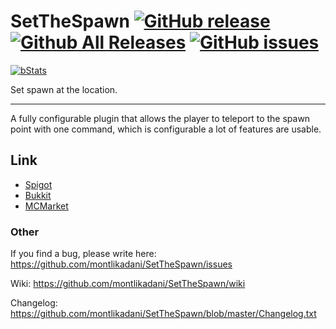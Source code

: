 # SetTheSpawn [![GitHub release](https://img.shields.io/github/release/montlikadani/SetTheSpawn.svg)](https://github.com/montlikadani/SetTheSpawn/releases) [![Github All Releases](https://img.shields.io/github/downloads/montlikadani/SetTheSpawn/total.svg)](https://github.com/montlikadani/SetTheSpawn/releases) [![GitHub issues](https://img.shields.io/github/issues/montlikadani/SetTheSpawn.svg)](https://github.com/montlikadani/SetTheSpawn/issues)

[![bStats](https://img.shields.io/badge/bStats-1.7-brightgreen)](https://bstats.org/plugin/bukkit/SetTheSpawn)

Set spawn at the location.
***

A fully configurable plugin that allows the player to teleport to the spawn point with one command, which is configurable a lot of features are usable.

## Link
* [Spigot](https://www.spigotmc.org/resources/48992/)
* [Bukkit](https://dev.bukkit.org/projects/setthespawn)
* [MCMarket](https://www.mc-market.org/resources/5799/)

### Other
If you find a bug, please write here: https://github.com/montlikadani/SetTheSpawn/issues

Wiki: https://github.com/montlikadani/SetTheSpawn/wiki

Changelog: https://github.com/montlikadani/SetTheSpawn/blob/master/Changelog.txt
